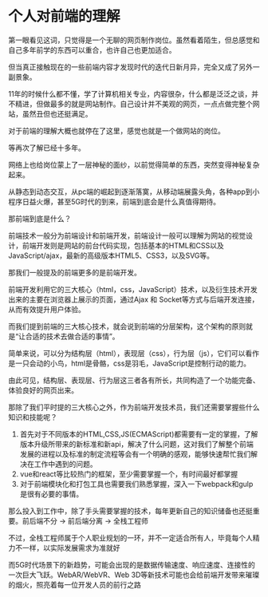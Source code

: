 # 个人对前端的理解

第一眼看见这词，只觉得是一个无聊的网页制作岗位。虽然看着陌生，但总感觉和自己多年前学的东西可以重合，也许自己也更加适合。 

但当真正接触现在的一些前端内容才发现时代的迭代日新月异，完全又成了另外一副景象。  

11年的时候什么都不懂，学了计算机相关专业，内容很杂，什么都是泛泛之谈，并不精进，但做最多的就是网站制作。自己设计并不美观的网页，一点点做完整个网站，虽然丑但也还挺满足。   

对于前端的理解大概也就停在了这里，感觉也就是一个做网站的岗位。  

等再次了解已经十多年。 

网络上也给岗位蒙上了一层神秘的面纱，以前觉得简单的东西，突然变得神秘复杂起来。  

从静态到动态交互，从pc端的崛起到逐渐落寞，从移动端展露头角，各种app到小程序日益火爆，甚至5G时代的到来，前端到底会是什么真值得期待。

那前端到底是什么？

前端技术一般分为前端设计和前端开发，前端设计一般可以理解为网站的视觉设计，前端开发则是网站的前台代码实现，包括基本的HTML和CSS以及JavaScript/ajax，最新的高级版本HTML5、CSS3，以及SVG等。 

那我们一般提及的前端更多的是前端开发。  

前端开发利用它的三大核心（html，css，JavaScript）技术，以及衍生技术开发出来的主要在浏览器上展示的页面，通过Ajax 和 Socket等方式与后端开发连接，从而有效提升用户体验。

而我们提到前端的三大核心技术，就会说到前端的分层架构，这个架构的原则就是“让合适的技术去做合适的事情”。

简单来说，可以分为结构层（html），表现层（css），行为层（js），它们可以看作是一只会动的小鸟，html是骨骼，css是羽毛，JavaScript是控制行动的能力。

由此可见，结构层、表现层、行为层这三者各有所长，共同构造了一个功能完备、体验良好的网页出来。

那除了我们平时提的三大核心之外，作为前端开发技术员，我们还需要掌握些什么知识和技能呢？

1. 首先对于不同版本的HTML,CSS,JS(ECMAScript)都需要有一定的掌握，了解版本升级所带来的新标准和新api，解决了什么问题，这对我们了解整个前端发展的进程以及标准的制定流程等会有一个明确的感观，能够快速帮忙我们解决在工作中遇到的问题。
2. vue和react等比较热门的框架，至少需要掌握一个，有时间最好都掌握
3. 对于前端模块化和打包工具也需要我们熟悉掌握，深入一下webpack和gulp是很有必要的事情。

那么投入到工作中，除了手头需要掌握的技术，每年更新自己的知识储备也还挺重要。前后端不分 -> 前后端分离 -> 全栈工程师

不过，全栈工程师属于个人职业规划的一环，并不一定适合所有人，毕竟每个人精力不一样，以实际发展需求为准就好

而5G时代场景下的新趋势，可能会出现的是数据传输速度、响应速度、连接性的一次巨大飞跃。WebAR/WebVR、Web 3D等新技术可能也会给前端开发带来璀璨的烟火，照亮着每一位开发人员的前行之路
